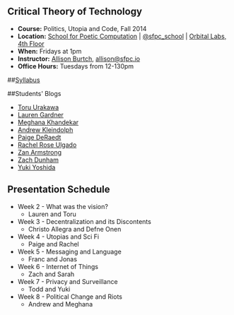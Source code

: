 ## Critical Theory of Technology

* **Course:** Politics, Utopia and Code, Fall 2014
* **Location:** [School for Poetic Computation](http://sfpc.io/) | [@sfpc_school](https://twitter.com/sfpc_school) | [Orbital Labs, 4th Floor](http://orbitalnyc.com/)
* **When:** Fridays at 1pm
* **Instructor:** [Allison Burtch](http://allisonburtch.net), [allison@sfpc.io](mailto:allison@sfpc.io)
* **Office Hours:** Tuesdays from 12-130pm

##[Syllabus](https://github.com/allisonburtch/Critical-Theory-of-Technology/blob/master/syllabus.md)

##Students' Blogs
* [Toru Urakawa](http://ctttoru.tumblr.com/)
* [Lauren Gardner](https://www.tumblr.com/blog/solutionizing)
* [Meghana Khandekar](http://mkhandekar.tumblr.com/)
* [Andrew Kleindolph](https://extrasleepy.squarespace.com/sfpc-critical-theory-blog/)
* [Paige DeRaedt](http://paigederaedt.tumblr.com/)
* [Rachel Rose Ulgado](http://r-r-u.tumblr.com/)
* [Zan Armstrong](http://sfpc.zanarmstrong.com/)
* [Zach Dunham](http://www.zachdunham.com/talk/)
* [Yuki Yoshida](http://sfpcyukiy.tumblr.com/)

## Presentation Schedule
* Week 2 - What was the vision?
	- Lauren and Toru
* Week 3 - Decentralization and its Discontents
	- Christo Allegra and Defne Onen
* Week 4 - Utopias and Sci Fi
	- Paige and Rachel
* Week 5 - Messaging and Language
	- Franc and Jonas
* Week 6 - Internet of Things
	- Zach and Sarah
* Week 7 - Privacy and Surveillance
	- Todd and Yuki
* Week 8 - Political Change and Riots
	- Andrew and Meghana
